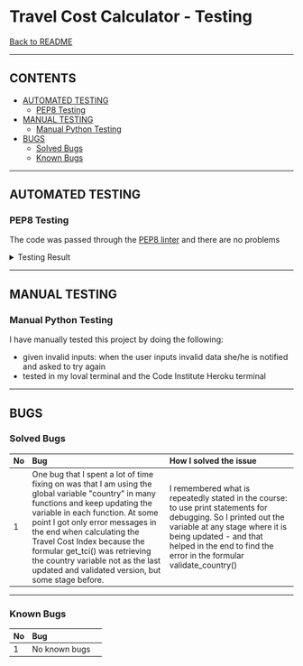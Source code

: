 # Travel Cost Calculator -  Testing

[Back to README](README.md)

- - -

## CONTENTS

* [AUTOMATED TESTING](#automated-testing)
  * [PEP8 Testing](#pep8-testing)
* [MANUAL TESTING](#manual-testing)
  * [Manual Python Testing](#manual-python-testing)
* [BUGS](#bugs)
  * [Solved Bugs](#solved-bugs)
  * [Known Bugs](#known-bugs)


- - -

## AUTOMATED TESTING

### PEP8 Testing

The code was passed through the [PEP8 linter](https://pep8ci.herokuapp.com/) and there are no problems
<details><summary>Testing Result</summary>
<img src = "docs/pep8_testing.PNG"></details>

- - -

## MANUAL TESTING

### Manual Python Testing

I have manually tested this project by doing the following:
- given invalid inputs: when the user inputs invalid data she/he is notified and asked to try again
- tested in my loval terminal and the Code Institute Heroku terminal

 - - -

## BUGS

### Solved Bugs

| No | Bug | How I solved the issue |
| :--- | :--- | :--- |
| 1 | One bug that I spent a lot of time fixing on was that I am using the global variable "country" in many functions and keep updating the variable in each function. At some point I got only error messages in the end when calculating the Travel Cost Index because the formular get_tci() was retrieving the country variable not as the last updated and validated version, but some stage before. | I remembered what is repeatedly stated in the course: to use print statements for debugging. So I printed out the variable at any stage where it is being updated - and that helped in the end to find the error in the formular validate_country() |

- - -

### Known Bugs

| No | Bug | |
| :--- | :--- | :--- |
| 1 | No known bugs |  |
